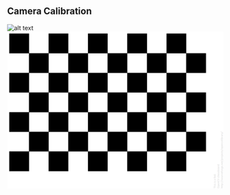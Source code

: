 ## Camera Calibration

![alt text](https://raw.githubusercontent.com/username/projectname/branch/path/to/img.png)
![alt text](https://github.com/hpotechius/DCAITI-Project/blob/master/Application/Camera_Calibration/pattern_chessboard.png)